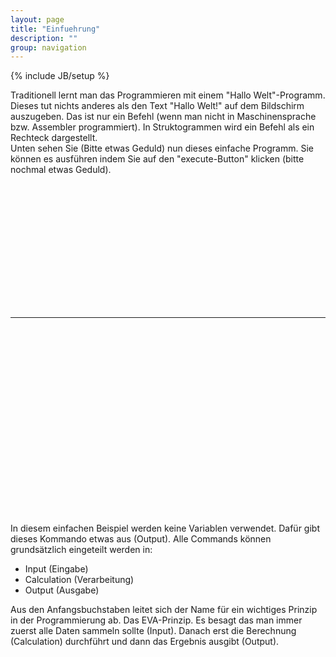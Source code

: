 ```yaml
---
layout: page
title: "Einfuehrung"
description: ""
group: navigation
---
```

{% include JB/setup %}

Traditionell lernt man das Programmieren mit einem "Hallo Welt"-Programm. Dieses tut nichts anderes als den Text "Hallo Welt!" auf dem Bildschirm auszugeben. Das ist nur ein Befehl (wenn man nicht in Maschinensprache bzw. Assembler programmiert). In Struktogrammen wird ein Befehl als ein Rechteck dargestellt. <br>
Unten sehen Sie (Bitte etwas Geduld) nun dieses einfache Programm. Sie k&ouml;nnen es ausführen indem Sie auf den "execute-Button" klicken (bitte nochmal etwas Geduld).




<object classid="clsid:8AD9C840-044E-11D1-B3E9-00805F499D93" codebase="http://java.sun.com/products/plugin/1.3/jinstall-13-win32.cab#Version=1,3,0,0" height="200" width="800">
  <param name="CODE" value="struktor.Struktor.class"/>
  <param name="ARCHIVE" value="../struktor.jar"/>
  <param name="type" value="application/x-java-applet;version=1.3"/>
  <param name="scriptable" value="false"/>
  <param name="preset1" value="asImage"/>
  <param name="enabExecute" value="true"/>
  <param name="load" value="../struktogramme/hallowelt.str"/>
  <comment>
    <embed type="application/x-java-applet;version=1.3" code="struktor.Struktor.class" archive="../struktor.jar" scriptable="false" preset1="asImage" enabexecute="true" load="../struktogramme/hallowelt.str" pluginspage="http://java.sun.com/products/plugin/1.3/plugin-install.html" height="200" width="800">
      <noembed>
        No Java Support
      </noembed>
    </embed>
  </comment>
</object>


--------------------




<object classid="clsid:8AD9C840-044E-11D1-B3E9-00805F499D93" WIDTH=500 HEIGHT=300 codebase="http://java.sun.com/products/plugin/1.3/jinstall-13-win32.cab#Version=1,3,0,0">
  <PARAM NAME = CODE VALUE = "struktor.Struktor.class" >
  <PARAM NAME = ARCHIVE VALUE = "../struktor.jar" >
  <PARAM NAME="type" VALUE="application/x-java-applet;version=1.3">
  <PARAM NAME="scriptable" VALUE="false">
  <PARAM NAME="Preset1" VALUE="asImage">
  <PARAM NAME="enabExecute" VALUE="true">
  <PARAM NAME="SeWidth" VALUE=300>
  <PARAM NAME="enabSwitchView" VALUE="true">
  <PARAM NAME="Load" VALUE="../struktogramme/hallowelt.str">
  <COMMENT><EMBED type="application/x-java-applet;version=1.3"  CODE = "struktor.Struktor.class" archive="../struktor.jar" WIDTH = 500 HEIGHT = 300  scriptable=false Preset1=asImage enabExecute=true SeWidth=300 enabSwitchView= true enabSePopUp=true load=eva.str
  pluginspage="http://java.sun.com/products/plugin/1.3/plugin-install.html"><NOEMBED></COMMENT>
  </NOEMBED></EMBED>
</object>




In diesem einfachen Beispiel werden keine Variablen verwendet. Dafür gibt dieses Kommando etwas aus (Output). Alle Commands können grundsätzlich eingeteilt werden in:

* Input (Eingabe)
* Calculation (Verarbeitung)
* Output (Ausgabe)

Aus den Anfangsbuchstaben leitet sich der Name für ein wichtiges Prinzip in der Programmierung ab. Das EVA-Prinzip. Es besagt das man immer zuerst alle Daten sammeln sollte (Input). Danach erst die Berechnung (Calculation) durchführt und dann das Ergebnis ausgibt (Output).
